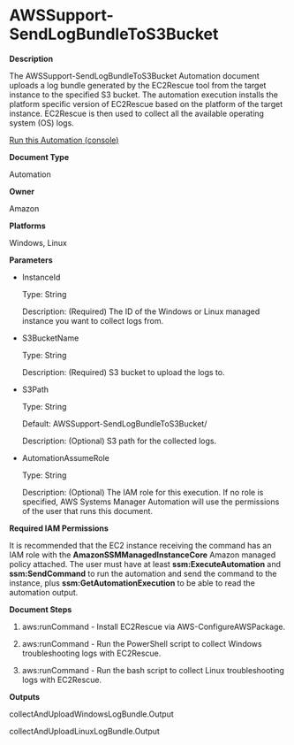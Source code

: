 # AWSSupport\-SendLogBundleToS3Bucket<a name="automation-awssupport-sendlogbundletos3bucket"></a>

 **Description** 

The AWSSupport\-SendLogBundleToS3Bucket Automation document uploads a log bundle generated by the EC2Rescue tool from the target instance to the specified S3 bucket\. The automation execution installs the platform specific version of EC2Rescue based on the platform of the target instance\. EC2Rescue is then used to collect all the available operating system \(OS\) logs\.

[Run this Automation \(console\)](https://console.aws.amazon.com/systems-manager/automation/execute/AWSSupport-SendLogBundleToS3Bucket)

 **Document Type** 

Automation

 **Owner** 

Amazon

 **Platforms** 

Windows, Linux

 **Parameters** 
+ InstanceId

  Type: String

  Description: \(Required\) The ID of the Windows or Linux managed instance you want to collect logs from\.
+ S3BucketName

  Type: String

  Description: \(Required\) S3 bucket to upload the logs to\.
+ S3Path

  Type: String

  Default: AWSSupport\-SendLogBundleToS3Bucket/

  Description: \(Optional\) S3 path for the collected logs\.
+ AutomationAssumeRole

  Type: String

  Description: \(Optional\) The IAM role for this execution\. If no role is specified, AWS Systems Manager Automation will use the permissions of the user that runs this document\.

 **Required IAM Permissions** 

It is recommended that the EC2 instance receiving the command has an IAM role with the **AmazonSSMManagedInstanceCore** Amazon managed policy attached\. The user must have at least **ssm:ExecuteAutomation** and **ssm:SendCommand** to run the automation and send the command to the instance, plus **ssm:GetAutomationExecution** to be able to read the automation output\.

 **Document Steps** 

1. aws:runCommand \- Install EC2Rescue via AWS\-ConfigureAWSPackage\.

1. aws:runCommand \- Run the PowerShell script to collect Windows troubleshooting logs with EC2Rescue\.

1. aws:runCommand \- Run the bash script to collect Linux troubleshooting logs with EC2Rescue\.

 **Outputs** 

collectAndUploadWindowsLogBundle\.Output

collectAndUploadLinuxLogBundle\.Output